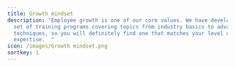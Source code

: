 ```yaml
---
title: Growth mindset
description: "Employee growth is one of our core values. We have developed a
  set of training programs covering topics from industry basics to advanced
  techniques, so you will definitely find one that matches your level of
  expertise.  "
icon: /images/Growth mindset.png
sortkey: 1
---
```

